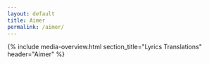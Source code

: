 ```yaml
---
layout: default
title: Aimer
permalink: /aimer/
---
```


{% include media-overview.html section_title="Lyrics Translations" header="Aimer" %}
